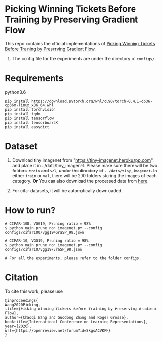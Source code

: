# Picking Winning Tickets Before Training by Preserving Gradient Flow
This repo contains the official implementations of [Picking Winning Tickets Before Training by Preserving Gradient Flow](https://openreview.net/forum?id=SkgsACVKPH).

1. The config file for the experiments are under the directory of `configs/`.

# Requirements
python3.6
```
pip install https://download.pytorch.org/whl/cu90/torch-0.4.1-cp36-cp36m-linux_x86_64.whl
pip install torchvision
pip install tqdm
pip install tensorflow
pip install tensorboardX
pip install easydict
```

# Dataset
1. Download tiny imagenet from "https://tiny-imagenet.herokuapp.com", and place it in ../data/tiny_imagenet.
   Please make sure there will be two folders, `train` and `val`,  under the directory of `../data/tiny_imagenet`.
   In either `train` or `val`, there will be 200 folders storing the images of each category.  <b>Or</b> You can also download the processed data from [here]( https://drive.google.com/file/d/1juoN5cRVa8I1TsfFMtsCec2Wy_0z646K/view?usp=sharing ).
   
2. For cifar datasets, it will be automatically downloaded.

# How to run?
```
# CIFAR-100, VGG19, Pruning ratio = 98%
$ python main_prune_non_imagenet.py --config configs/cifar100/vgg19/GraSP_98.json

# CIFAR-10, VGG19, Pruning ratio = 98%
$ python main_prune_non_imagenet.py --config configs/cifar10/vgg19/GraSP_98.json

# For all the experiments, please refer to the folder configs.
```

# Citation
To cite this work, please use
```
@inproceedings{
Wang2020Picking,
title={Picking Winning Tickets Before Training by Preserving Gradient Flow},
author={Chaoqi Wang and Guodong Zhang and Roger Grosse},
booktitle={International Conference on Learning Representations},
year={2020},
url={https://openreview.net/forum?id=SkgsACVKPH}
}
```


